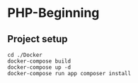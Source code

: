 # PHP-Beginning

## Project setup

```
cd ./Docker
docker-compose build
docker-compose up -d
docker-compose run app composer install
```
